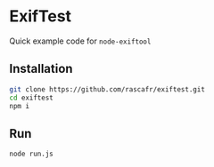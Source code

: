 # ExifTest

Quick example code for `node-exiftool`

## Installation

```bash
git clone https://github.com/rascafr/exiftest.git
cd exiftest
npm i
```

## Run

```bash
node run.js
```